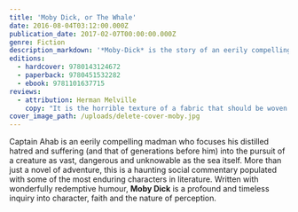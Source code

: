 ```yaml
---
title: 'Moby Dick, or The Whale'
date: 2016-08-04T03:12:00.000Z
publication_date: 2017-02-07T00:00:00.000Z
genre: Fiction
description_markdown: '*Moby-Dick* is the story of an eerily compelling madman pursuing an unholy war against a creature as vast and dangerous and unknowable as the sea itself. But more than just a novel of adventure, more than an encyclopedia of whaling lore and legend, *Moby-Dick* is a haunting, mesmerizing, and important social commentary populated with several of the most unforgettable and enduring characters in literature.'
editions:
  - hardcover: 9780143124672
  - paperback: 9780451532282
  - ebook: 9781101637715
reviews:
  - attribution: Herman Melville
    copy: "It is the horrible texture of a fabric that should be woven of ships' cables and hawsers. A Polar wind blows through it, and birds of prey hover over it.'"
cover_image_path: /uploads/delete-cover-moby.jpg
---
```



Captain Ahab is an eerily compelling madman who focuses his distilled hatred and suffering (and that of generations before him) into the pursuit of a creature as vast, dangerous and unknowable as the sea itself. More than just a novel of adventure, this is a haunting social commentary populated with some of the most enduring characters in literature. Written with wonderfully redemptive humour, **Moby Dick** is a profound and timeless inquiry into character, faith and the nature of perception.